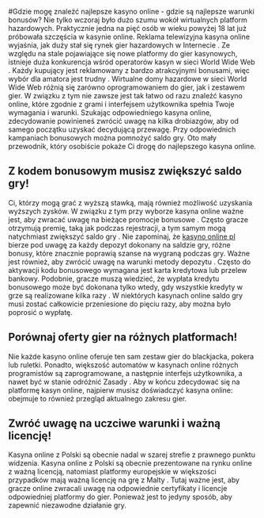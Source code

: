 #Gdzie mogę znaleźć najlepsze kasyno online - gdzie są najlepsze warunki bonusów?
Nie tylko wczoraj było dużo szumu wokół wirtualnych platform hazardowych. Praktycznie jedna na pięć osób w wieku powyżej 18 lat już próbowała szczęścia w kasynie online.
Reklama telewizyjna kasyna online wyjaśnia, jak duży stał się rynek gier hazardowych w Internecie . Ze względu na stale pojawiające się nowe platformy do gier kasynowych, istnieje duża konkurencja wśród operatorów kasyn w sieci World Wide Web . Każdy kupujący jest reklamowany z bardzo atrakcyjnymi bonusami, więc wybór dla amatora jest trudny .
Wirtualne domy hazardowe w sieci World Wide Web różnią się zarówno oprogramowaniem do gier, jak i zestawem gier. W związku z tym nie zawsze jest tak łatwo od razu znaleźć kasyno online, które zgodnie z grami i interfejsem użytkownika spełnia Twoje wymagania i warunki.
Szukając odpowiedniego kasyna online, zdecydowanie powinieneś zwrócić uwagę na kilka drobiazgów, aby od samego początku uzyskać decydującą przewagę. Przy odpowiednich kampaniach bonusowych można pomnożyć saldo gry. Oto mały przewodnik, który osobiście pokaże Ci drogę do najlepszego kasyna online.
<h2>Z kodem bonusowym musisz zwiększyć saldo gry!</h2>
Ci, którzy mogą grać z wyższą stawką, mają również możliwość uzyskania wyższych zysków. W związku z tym przy wyborze kasyna online ważne jest, aby zwracać uwagę na bieżące promocje bonusowe . Często gracze otrzymują premię, taką jak podczas rejestracji, a tym samym mogą natychmiast zwiększyć saldo gry .
Nie zapominaj, że <a href="https://dobramine.com/kasyno-online">kasyno online pl</a> bierze pod uwagę za każdy depozyt dokonany na saldzie gry, różne bonusy, które znacznie poprawią szanse na wygraną podczas gry. Ważne jest również, aby zwrócić uwagę na warunki metody depozytu . Często do aktywacji kodu bonusowego wymagana jest karta kredytowa lub przelew bankowy.
Podobnie, gracze muszą wiedzieć, że wypłata kredytu bonusowego może być dokonana tylko wtedy, gdy wszystkie kredyty w grze są realizowane kilka razy . W niektórych kasynach online saldo gry musi zostać całkowicie przeniesione do pięciu razy, aby można było poprosić o wypłatę.
<h2>Porównaj oferty gier na różnych platformach!</h2>
Nie każde kasyno online oferuje ten sam zestaw gier do blackjacka, pokera lub ruletki. Ponadto, większość automatów w kasynach online różnych programistów są zaprogramowane, a następnie interfejs użytkownika, a nawet być w stanie odróżnić Zasady . Aby w końcu zdecydować się na platformę kasyn online, najpierw musisz doświadczyć kasyna online: obejmuje to również przegląd aktualnego zakresu gier.
<h2>Zwróć uwagę na uczciwe warunki i ważną licencję!</h2>
Kasyna online z Polski są obecnie nadal w szarej strefie z prawnego punktu widzenia. Kasyna online z Polski są obecnie prezentowane na rynku online z ważną licencją, natomiast platformy europejskie w większości przypadków mają ważną licencję na grę z Malty . Tutaj ważne jest, aby gracze online zwracali uwagę na odpowiednie certyfikaty i licencje odpowiedniej platformy do gier. Ponieważ jest to jedyny sposób, aby zapewnić niezawodne działanie gry.
